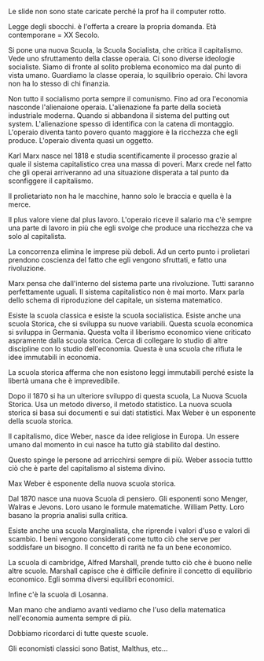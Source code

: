 Le slide non sono state caricate perché la prof ha il computer rotto.

Legge degli sbocchi. è l'offerta a creare la propria domanda. Età contemporane = XX Secolo. 

Si pone una nuova Scuola, la Scuola Socialista, che critica il capitalismo. Vede uno sfruttamento della classe operaia. Ci sono diverse ideologie socialiste. Siamo di fronte al solito problema economico ma dal punto di vista umano. Guardiamo la classe operaia, lo squilibrio operaio. Chi lavora non ha lo stesso di chi finanzia.

Non tutto il socialismo porta sempre il comunismo. Fino ad ora l'economia nasconde l'alienaione operaia. L'alienazione fa parte della società industriale moderna. Quando si abbandona il sistema del putting out system. L'alienazione spesso di identifica con la catena di montaggio. L'operaio diventa tanto povero quanto maggiore è la ricchezza che egli produce. L'operaio diventa quasi un oggetto. 

Karl Marx nasce nel 1818 e studia scentificamente il processo grazie al quale il sistema capitalistico crea una massa di poveri. Marx crede nel fatto che gli operai arriveranno ad una situazione disperata a tal punto da sconfiggere il capitalismo. 

Il prolietariato non ha le macchine, hanno solo le braccia e quella è la merce.

Il plus valore viene dal plus lavoro. L'operaio riceve il salario ma c'è sempre una parte di lavoro in più che egli svolge che produce una ricchezza che va solo al capitalista. 

La concorrenza elimina le imprese più deboli. Ad un certo punto i prolietari prendono coscienza del fatto che egli vengono sfruttati, e fatto una rivoluzione. 

Marx pensa che dall'interno del sistema parte una rivoluzione. Tutti saranno perfettamente uguali. Il sistema capitalistico non è mai morto. 
Marx parla dello schema di riproduzione del capitale, un sistema matematico. 

Esiste la scuola classica e esiste la scuola socialistica. Esiste anche una scuola Storica, che si sviluppa su nuove variabili. Questa scuola economica si sviluppa in Germania. Questa volta il liberismo economico viene criticato aspramente dalla scuola storica. Cerca di collegare lo studio di altre discipline con lo studio dell'economia. Questa è una scuola che rifiuta le idee immutabili in economia. 

La scuola storica afferma che non esistono leggi immutabili perché esiste la libertà umana che è imprevedibile. 

Dopo il 1870 si ha un ulteriore sviluppo di questa scuola, La Nuova Scuola Storica. Usa un metodo diverso, il metodo statistico. La nuova scuola storica si basa sui documenti e sui dati statistici. Max Weber è un esponente della scuola storica. 

Il capitalismo, dice Weber, nasce da idee religiose in Europa. Un essere umano dal momento in cui nasce ha tutto già stabilito dal destino. 

Questo spinge le persone ad arricchirsi sempre di più. Weber associa tuttto ciò che è parte del capitalismo al sistema divino. 

Max Weber è esponente della nuova scuola storica. 

Dal 1870 nasce una nuova Scuola di pensiero. Gli esponenti sono Menger, Walras e Jevons. Loro usano le formule matematiche. William Petty. Loro basano la propria analisi sulla critica. 

Esiste anche una scuola Marginalista, che riprende i valori d'uso e valori di scambio. I beni vengono considerati come tutto ciò che serve per soddisfare un bisogno. Il concetto di rarità ne fa un bene economico. 

La scuola di cambridge, Alfred Marshall, prende tutto ciò che è buono nelle altre scuole. Marshall capisce che è difficile definire il concetto di equilibrio economico. Egli somma diversi equilibri economici. 

Infine c'è la scuola di Losanna. 

Man mano che andiamo avanti vediamo che l'uso della matematica nell'economia aumenta sempre di più.

Dobbiamo ricordarci di tutte queste scuole. 

Gli economisti classici sono Batist, Malthus, etc...
